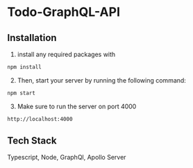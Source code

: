 # Todo-GraphQL-API

## Installation

1) install any required packages with
```bash
npm install
```
2) Then, start your server by running the following command:
```bash
npm start
```
3) Make sure to run the server on port 4000
```bash
http://localhost:4000
```

## Tech Stack
Typescript, Node, GraphQl, Apollo Server
